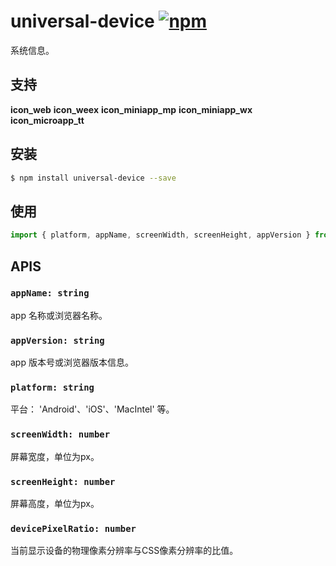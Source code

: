 # universal-device [![npm](https://img.shields.io/npm/v/universal-device.svg)](https://www.npmjs.com/package/universal-device)

系统信息。

## 支持
__icon_web__ __icon_weex__ __icon_miniapp_mp__ __icon_miniapp_wx__ __icon_microapp_tt__

## 安装
```bash
$ npm install universal-device --save
```

## 使用

```javascript
import { platform, appName, screenWidth, screenHeight, appVersion } from 'universal-device';
```

## APIS

### `appName: string`
app 名称或浏览器名称。

### `appVersion: string`
app 版本号或浏览器版本信息。

### `platform: string`
平台： 'Android'、'iOS'、'MacIntel' 等。

### `screenWidth: number`
屏幕宽度，单位为px。

### `screenHeight: number`
屏幕高度，单位为px。

### `devicePixelRatio: number`
当前显示设备的物理像素分辨率与CSS像素分辨率的比值。
